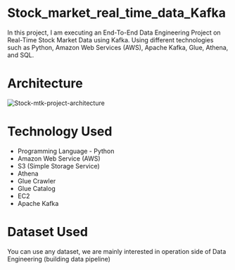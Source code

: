 # Stock_market_real_time_data_Kafka
In this project, I am executing an End-To-End Data Engineering Project on Real-Time Stock Market Data using Kafka.  Using different technologies such as Python, Amazon Web Services (AWS), Apache Kafka, Glue, Athena, and SQL.

# Architecture
![Stock-mtk-project-architecture](https://github.com/user-attachments/assets/5c8b6c70-74bb-446e-adc4-ca424b799c71)

# Technology Used
* Programming Language - Python
* Amazon Web Service (AWS)
* S3 (Simple Storage Service)
* Athena
* Glue Crawler
* Glue Catalog
* EC2
* Apache Kafka

# Dataset Used
You can use any dataset, we are mainly interested in operation side of Data Engineering (building data pipeline)
